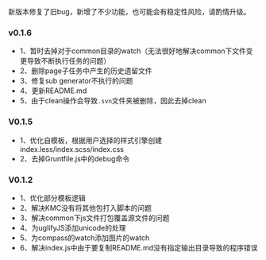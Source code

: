 新版本修复了旧bug，新增了不少功能，也可能会有稳定性风险，请酌情升级。

### v0.1.6

- 1、暂时去掉对于common目录的watch（无法很好地解决common下文件变更导致不断执行任务的问题）
- 2、删除page子任务中产生的历史遗留文件
- 3、修复sub generator不执行的问题
- 4、更新README.md
- 5、由于clean操作会导致`.svn`文件夹被删除，因此去掉clean

### V0.1.5

- 1、优化自模板，根据用户选择的样式引擎创建index.less/index.scss/index.css
- 2、去掉Gruntfile.js中的debug命令


### V0.1.2

- 1、优化部分模板逻辑
- 2、解决KMC没有将其他包打入脚本的问题
- 3、解决common下js文件打包覆盖源文件的问题
- 4、为uglifyJS添加unicode的处理
- 5、为compass的watch添加图片的watch
- 6、解决index.js中由于要复制README.md没有指定输出目录导致的程序错误
